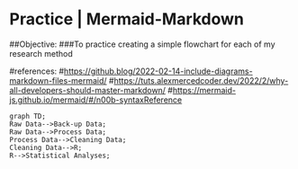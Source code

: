 # Practice | Mermaid-Markdown
  ##Objective:
  ###To practice creating a simple flowchart for each of my research method
  
  
  
  #references:
  #https://github.blog/2022-02-14-include-diagrams-markdown-files-mermaid/
  #https://tuts.alexmercedcoder.dev/2022/2/why-all-developers-should-master-markdown/
  #https://mermaid-js.github.io/mermaid/#/n00b-syntaxReference
  
  
  ```mermaid
  graph TD;
  Raw Data-->Back-up Data;
  Raw Data-->Process Data;
  Process Data-->Cleaning Data;
  Cleaning Data-->R;
  R-->Statistical Analyses;
  ```
 
  
  
  
